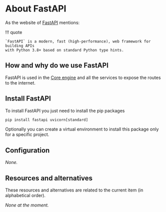 # About FastAPI

As the website of [FastAPI](https://fastapi.tiangolo.com/) mentions:

!!! quote

    `FastAPI` is a modern, fast (high-performance), web framework for building APIs
    with Python 3.8+ based on standard Python type hints.

## How and why do we use FastAPI

FastAPI is used in the [Core engine](../reference/core-engine.md) and all the
services to expose the routes to the internet.

## Install FastAPI

To install FastAPI you just need to install the pip packages

``` python
pip install fastapi uvicorn[standard]
```

Optionally you can create a virtual environment to install this package only for
a specific project.

## Configuration

_None._

## Resources and alternatives

These resources and alternatives are related to the current item (in
alphabetical order).

_None at the moment._
